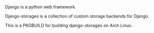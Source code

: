 Django is a python web framework.

Django-storages is a collection of custom storage backends for Django.

This is a PKGBUILD for building django-storages on Arch Linux.

